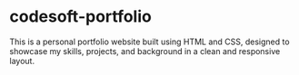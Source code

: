 # codesoft-portfolio
This is a personal portfolio website built using HTML and CSS, designed to showcase my skills, projects, and background in a clean and responsive layout.
